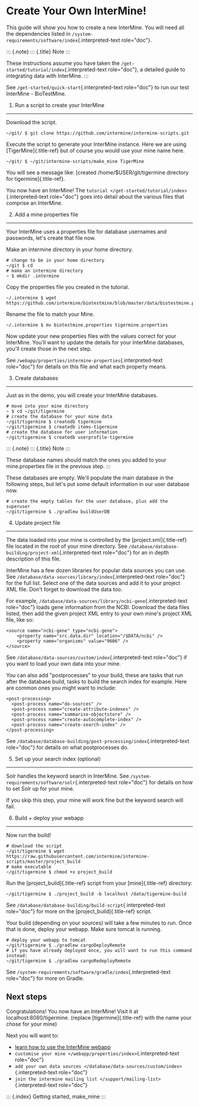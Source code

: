 Create Your Own InterMine!
==========================

This guide will show you how to create a new InterMine. You will need
all the dependencies listed in
`/system-requirements/software/index`{.interpreted-text role="doc"}.

::: {.note}
::: {.title}
Note
:::

These instructions assume you have taken the
`/get-started/tutorial/index`{.interpreted-text role="doc"}, a detailed
guide to integrating data with InterMine.
:::

See `/get-started/quick-start`{.interpreted-text role="doc"} to run our
test InterMine - BioTestMine.

1. Run a script to create your InterMine
----------------------------------------

Download the script.

    ~/git/ $ git clone https://github.com/intermine/intermine-scripts.git

Execute the script to generate your InterMine instance. Here we are
using [TigerMine]{.title-ref} but of course you would use your mine name
here.

    ~/git/ $ ~/git/intermine-scripts/make_mine TigerMine

You will see a message like: [created /home/\$USER/git/tigermine
directory for tigermine]{.title-ref}.

You now have an InterMine! The
`tutorial </get-started/tutorial/index>`{.interpreted-text role="doc"}
goes into detail about the various files that comprise an InterMine.

2. Add a mine properties file
-----------------------------

Your InterMine uses a properties file for database usernames and
passwords, let\'s create that file now.

Make an intermine directory in your home directory.

    # change to be in your home directory
    ~/git $ cd
    # make an intermine directory
    ~ $ mkdir .intermine

Copy the properties file you created in the tutorial.

    ~/.intermine $ wget https://github.com/intermine/biotestmine/blob/master/data/biotestmine.properties 

Rename the file to match your Mine.

    ~/.intermine $ mv biotestmine.properties tigermine.properties

Now update your new properties files with the values correct for your
InterMine. You\'ll want to update the details for your InterMine
databases, you\'ll create those in the next step.

See `/webapp/properties/intermine-properties`{.interpreted-text
role="doc"} for details on this file and what each property means.

3. Create databases
-------------------

Just as in the demo, you will create your InterMine databases.

    # move into your mine directory
    ~ $ cd ~/git/tigermine
    # create the database for your mine data
    ~/git/tigermine $ createdb tigermine
    ~/git/tigermine $ createdb items-tigermine
    # create the database for user information
    ~/git/tigermine $ createdb userprofile-tigermine

::: {.note}
::: {.title}
Note
:::

These database names should match the ones you added to your
mine.properties file in the previous step.
:::

These databases are empty. We\'ll populate the main database in the
following steps, but let\'s put some default information in our user
database now.

    # create the empty tables for the user database, plus add the superuser
    ~/git/tigermine $ ./gradlew buildUserDB

4. Update project file
----------------------

The data loaded into your mine is controlled by the
[project.xml]{.title-ref} file located in the root of your mine
directory. See
`/database/database-building/project-xml`{.interpreted-text role="doc"}
for an in depth description of this file.

InterMine has a few dozen libraries for popular data sources you can
use. See `/database/data-sources/library/index`{.interpreted-text
role="doc"} for the full list. Select one of the data sources and add it
to your project XML file. Don\'t forget to download the data too.

For example,
`/database/data-sources/library/ncbi-gene`{.interpreted-text role="doc"}
loads gene information from the NCBI. Download the data files listed,
then add the given project XML entry to your own mine\'s project XML
file, like so:

    <source name="ncbi-gene" type="ncbi-gene">
        <property name="src.data.dir" location="/$DATA/ncbi" />
        <property name="organisms" value="9606" />
    </source>

See `/database/data-sources/custom/index`{.interpreted-text role="doc"}
if you want to load your own data into your mine.

You can also add \"postprocesses\" to your build, these are tasks that
run after the database build, tasks to build the search index for
example. Here are common ones you might want to include:

    <post-processing>
      <post-process name="do-sources" />
      <post-process name="create-attribute-indexes" />
      <post-process name="summarise-objectstore" />
      <post-process name="create-autocomplete-index" />
      <post-process name="create-search-index" />
    </post-processing>

See
`/database/database-building/post-processing/index`{.interpreted-text
role="doc"} for details on what postprocesses do.

5. Set up your search index (optional)
--------------------------------------

Solr handles the keyword search in InterMine. See
`/system-requirements/software/solr`{.interpreted-text role="doc"} for
details on how to set Solr up for your mine.

If you skip this step, your mine will work fine but the keyword search
will fail.

6. Build + deploy your webapp
-----------------------------

Now run the build!

    # download the script
    ~/git/tigermine $ wget https://raw.githubusercontent.com/intermine/intermine-scripts/master/project_build
    # make executable
    ~/git/tigermine $ chmod +x project_build

Run the [project_build]{.title-ref} script from your [mine]{.title-ref}
directory:

    ~/git/tigermine $ ./project_build -b localhost /data/tigermine-build

See `/database/database-building/build-script`{.interpreted-text
role="doc"} for more on the [project_build]{.title-ref} script.

Your build (depending on your sources) will take a few minutes to run.
Once that is done, deploy your webapp. Make sure tomcat is running.

    # deploy your webapp to tomcat
    ~/git/tigermine $ ./gradlew cargoDeployRemote 
    # if you have already deployed once, you will want to run this command instead:
    ~/git/tigermine $ ./gradlew cargoRedeployRemote 

See `/system-requirements/software/gradle/index`{.interpreted-text
role="doc"} for more on Gradle.

Next steps
----------

Congratulations! You now have an InterMine! Visit it at
localhost:8080/tigermine. (replace [tigermine]{.title-ref} with the name
your chose for your mine)

Next you will want to:

-   [learn how to use the InterMine
    webapp](http://intermine.org/tutorials/)
-   `customise your mine </webapp/properties/index>`{.interpreted-text
    role="doc"}
-   `add your own data sources </database/data-sources/custom/index>`{.interpreted-text
    role="doc"}
-   `join the intermine mailing list </support/mailing-list>`{.interpreted-text
    role="doc"}

::: {.index}
Getting started, make_mine
:::
